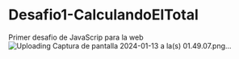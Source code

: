 # Desafio1-CalculandoElTotal
Primer desafio de JavaScrip para la web
![Uploading Captura de pantalla 2024-01-13 a la(s) 01.49.07.png…]()
